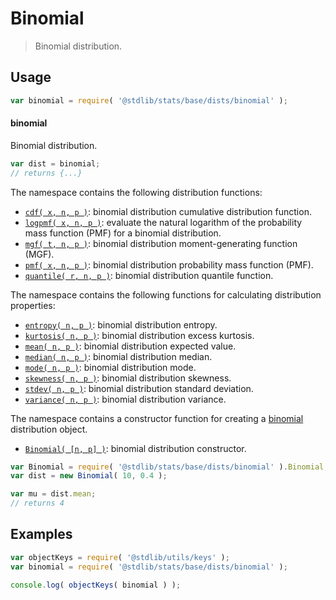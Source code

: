 <!--

@license Apache-2.0

Copyright (c) 2018 The Stdlib Authors.

Licensed under the Apache License, Version 2.0 (the "License");
you may not use this file except in compliance with the License.
You may obtain a copy of the License at

   http://www.apache.org/licenses/LICENSE-2.0

Unless required by applicable law or agreed to in writing, software
distributed under the License is distributed on an "AS IS" BASIS,
WITHOUT WARRANTIES OR CONDITIONS OF ANY KIND, either express or implied.
See the License for the specific language governing permissions and
limitations under the License.

-->

# Binomial

> Binomial distribution.

<section class="usage">

## Usage

```javascript
var binomial = require( '@stdlib/stats/base/dists/binomial' );
```

#### binomial

Binomial distribution.

```javascript
var dist = binomial;
// returns {...}
```

The namespace contains the following distribution functions:

<!-- <toc pattern="*+(cdf|pmf|mgf|quantile)*"> -->

<div class="namespace-toc">

-   <span class="signature">[`cdf( x, n, p )`][@stdlib/stats/base/dists/binomial/cdf]</span><span class="delimiter">: </span><span class="description">binomial distribution cumulative distribution function.</span>
-   <span class="signature">[`logpmf( x, n, p )`][@stdlib/stats/base/dists/binomial/logpmf]</span><span class="delimiter">: </span><span class="description">evaluate the natural logarithm of the probability mass function (PMF) for a binomial distribution.</span>
-   <span class="signature">[`mgf( t, n, p )`][@stdlib/stats/base/dists/binomial/mgf]</span><span class="delimiter">: </span><span class="description">binomial distribution moment-generating function (MGF).</span>
-   <span class="signature">[`pmf( x, n, p )`][@stdlib/stats/base/dists/binomial/pmf]</span><span class="delimiter">: </span><span class="description">binomial distribution probability mass function (PMF).</span>
-   <span class="signature">[`quantile( r, n, p )`][@stdlib/stats/base/dists/binomial/quantile]</span><span class="delimiter">: </span><span class="description">binomial distribution quantile function.</span>

</div>

<!-- </toc> -->

The namespace contains the following functions for calculating distribution properties:

<!-- <toc pattern="*+(entropy|kurtosis|mean|median|mode|skewness|stdev|variance)*"> -->

<div class="namespace-toc">

-   <span class="signature">[`entropy( n, p )`][@stdlib/stats/base/dists/binomial/entropy]</span><span class="delimiter">: </span><span class="description">binomial distribution entropy.</span>
-   <span class="signature">[`kurtosis( n, p )`][@stdlib/stats/base/dists/binomial/kurtosis]</span><span class="delimiter">: </span><span class="description">binomial distribution excess kurtosis.</span>
-   <span class="signature">[`mean( n, p )`][@stdlib/stats/base/dists/binomial/mean]</span><span class="delimiter">: </span><span class="description">binomial distribution expected value.</span>
-   <span class="signature">[`median( n, p )`][@stdlib/stats/base/dists/binomial/median]</span><span class="delimiter">: </span><span class="description">binomial distribution median.</span>
-   <span class="signature">[`mode( n, p )`][@stdlib/stats/base/dists/binomial/mode]</span><span class="delimiter">: </span><span class="description">binomial distribution mode.</span>
-   <span class="signature">[`skewness( n, p )`][@stdlib/stats/base/dists/binomial/skewness]</span><span class="delimiter">: </span><span class="description">binomial distribution skewness.</span>
-   <span class="signature">[`stdev( n, p )`][@stdlib/stats/base/dists/binomial/stdev]</span><span class="delimiter">: </span><span class="description">binomial distribution standard deviation.</span>
-   <span class="signature">[`variance( n, p )`][@stdlib/stats/base/dists/binomial/variance]</span><span class="delimiter">: </span><span class="description">binomial distribution variance.</span>

</div>

<!-- </toc> -->

The namespace contains a constructor function for creating a [binomial][binomial-distribution] distribution object.

<!-- <toc pattern="*ctor*"> -->

<div class="namespace-toc">

-   <span class="signature">[`Binomial( [n, p] )`][@stdlib/stats/base/dists/binomial/ctor]</span><span class="delimiter">: </span><span class="description">binomial distribution constructor.</span>

</div>

<!-- </toc> -->

```javascript
var Binomial = require( '@stdlib/stats/base/dists/binomial' ).Binomial;
var dist = new Binomial( 10, 0.4 );

var mu = dist.mean;
// returns 4
```

</section>

<!-- /.usage -->

<section class="examples">

## Examples

<!-- TODO: better examples -->

<!-- eslint no-undef: "error" -->

```javascript
var objectKeys = require( '@stdlib/utils/keys' );
var binomial = require( '@stdlib/stats/base/dists/binomial' );

console.log( objectKeys( binomial ) );
```

</section>

<!-- /.examples -->

<section class="links">

[binomial-distribution]: https://en.wikipedia.org/wiki/Binomial_distribution

<!-- <toc-links> -->

[@stdlib/stats/base/dists/binomial/ctor]: https://www.npmjs.com/package/@stdlib/stats/tree/main/base/dists/binomial/ctor

[@stdlib/stats/base/dists/binomial/entropy]: https://www.npmjs.com/package/@stdlib/stats/tree/main/base/dists/binomial/entropy

[@stdlib/stats/base/dists/binomial/kurtosis]: https://www.npmjs.com/package/@stdlib/stats/tree/main/base/dists/binomial/kurtosis

[@stdlib/stats/base/dists/binomial/mean]: https://www.npmjs.com/package/@stdlib/stats/tree/main/base/dists/binomial/mean

[@stdlib/stats/base/dists/binomial/median]: https://www.npmjs.com/package/@stdlib/stats/tree/main/base/dists/binomial/median

[@stdlib/stats/base/dists/binomial/mode]: https://www.npmjs.com/package/@stdlib/stats/tree/main/base/dists/binomial/mode

[@stdlib/stats/base/dists/binomial/skewness]: https://www.npmjs.com/package/@stdlib/stats/tree/main/base/dists/binomial/skewness

[@stdlib/stats/base/dists/binomial/stdev]: https://www.npmjs.com/package/@stdlib/stats/tree/main/base/dists/binomial/stdev

[@stdlib/stats/base/dists/binomial/variance]: https://www.npmjs.com/package/@stdlib/stats/tree/main/base/dists/binomial/variance

[@stdlib/stats/base/dists/binomial/cdf]: https://www.npmjs.com/package/@stdlib/stats/tree/main/base/dists/binomial/cdf

[@stdlib/stats/base/dists/binomial/logpmf]: https://www.npmjs.com/package/@stdlib/stats/tree/main/base/dists/binomial/logpmf

[@stdlib/stats/base/dists/binomial/mgf]: https://www.npmjs.com/package/@stdlib/stats/tree/main/base/dists/binomial/mgf

[@stdlib/stats/base/dists/binomial/pmf]: https://www.npmjs.com/package/@stdlib/stats/tree/main/base/dists/binomial/pmf

[@stdlib/stats/base/dists/binomial/quantile]: https://www.npmjs.com/package/@stdlib/stats/tree/main/base/dists/binomial/quantile

<!-- </toc-links> -->

</section>

<!-- /.links -->
